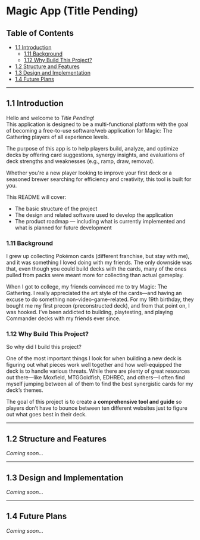# Magic App (Title Pending)

## Table of Contents
- [1.1 Introduction](#11-introduction)
  - [1.11 Background](#111-background)
  - [1.12 Why Build This Project?](#112-why-build-this-project)
- [1.2 Structure and Features](#12-structure-and-features)
- [1.3 Design and Implementation](#13-design-and-implementation)
- [1.4 Future Plans](#14-future-plans)

---

## 1.1 Introduction

Hello and welcome to *Title Pending*!  
This application is designed to be a multi-functional platform with the goal of becoming a free-to-use software/web application for Magic: The Gathering players of all experience levels.

The purpose of this app is to help players build, analyze, and optimize decks by offering card suggestions, synergy insights, and evaluations of deck strengths and weaknesses (e.g., ramp, draw, removal).

Whether you're a new player looking to improve your first deck or a seasoned brewer searching for efficiency and creativity, this tool is built for you.

This README will cover:
- The basic structure of the project
- The design and related software used to develop the application
- The product roadmap — including what is currently implemented and what is planned for future development

### 1.11 Background

I grew up collecting Pokémon cards (different franchise, but stay with me), and it was something I loved doing with my friends. The only downside was that, even though you could build decks with the cards, many of the ones pulled from packs were meant more for collecting than actual gameplay.

When I got to college, my friends convinced me to try Magic: The Gathering. I really appreciated the art style of the cards—and having an excuse to do something non-video-game-related. For my 19th birthday, they bought me my first precon (preconstructed deck), and from that point on, I was hooked. I’ve been addicted to building, playtesting, and playing Commander decks with my friends ever since.

### 1.12 Why Build This Project?

So why did I build this project?

One of the most important things I look for when building a new deck is figuring out what pieces work well together and how well-equipped the deck is to handle various threats. While there are plenty of great resources out there—like Moxfield, MTGGoldfish, EDHREC, and others—I often find myself jumping between all of them to find the best synergistic cards for my deck’s themes.

The goal of this project is to create a **comprehensive tool and guide** so players don’t have to bounce between ten different websites just to figure out what goes best in their deck.

---

## 1.2 Structure and Features

*Coming soon...*

---

## 1.3 Design and Implementation

*Coming soon...*

---

## 1.4 Future Plans

*Coming soon...*
